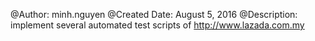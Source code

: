 @Author: minh.nguyen
@Created Date: August 5, 2016
@Description: implement several automated test scripts of http://www.lazada.com.my
